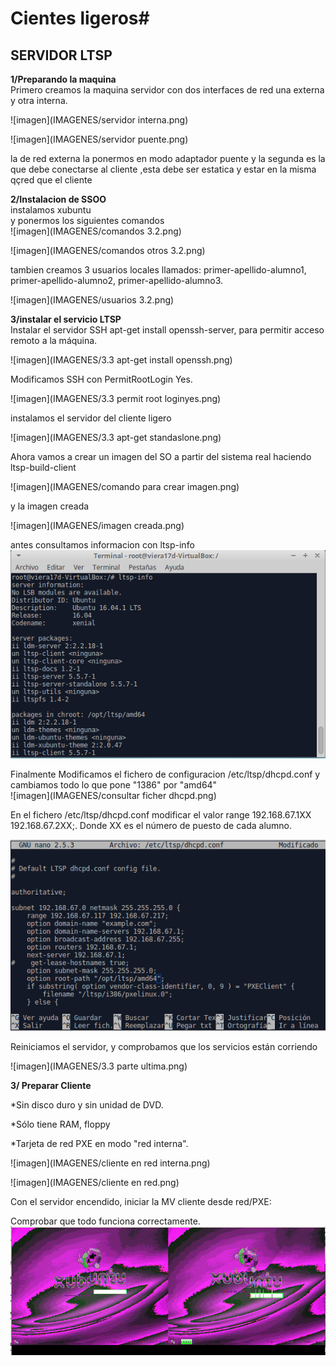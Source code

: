 # Cientes ligeros#

## SERVIDOR LTSP

**1/Preparando la maquina**  
Primero creamos la maquina servidor con dos interfaces de red una externa y otra interna.

![imagen](IMAGENES/servidor interna.png)  

![imagen](IMAGENES/servidor puente.png)

la de red externa la ponermos en modo adaptador puente y la segunda es la que debe conectarse al cliente ,esta debe ser estatica y estar en la misma qçred que el cliente

  **2/Instalacion de SSOO**  
  instalamos xubuntu  
  y ponermos los siguientes comandos  
  ![imagen](IMAGENES/comandos 3.2.png)   

  ![imagen](IMAGENES/comandos otros 3.2.png)

  tambien creamos 3 usuarios locales  llamados: primer-apellido-alumno1, primer-apellido-alumno2, primer-apellido-alumno3.  

  ![imagen](IMAGENES/usuarios 3.2.png)

  **3/instalar el servicio LTSP**  
  Instalar el servidor SSH apt-get install openssh-server, para permitir acceso remoto a la máquina.  

  ![imagen](IMAGENES/3.3 apt-get install openssh.png)

  Modificamos SSH con PermitRootLogin Yes.    

  ![imagen](IMAGENES/3.3 permit root loginyes.png)  

 instalamos el servidor del cliente ligero    

  ![imagen](IMAGENES/3.3 apt-get standaslone.png)    

  Ahora vamos a crear un imagen del SO a partir del sistema real haciendo ltsp-build-client

  ![imagen](IMAGENES/comando para crear imagen.png)     

  y la imagen creada  

  ![imagen](IMAGENES/imagen creada.png)

antes consultamos informacion con ltsp-info  
![imagen](IMAGENES/3.3lstp-info.png)




Finalmente Modificamos el fichero de configuracion /etc/ltsp/dhcpd.conf
y cambiamos todo lo que pone "1386" por "amd64"  
![imagen](IMAGENES/consultar ficher dhcpd.png)

En el fichero /etc/ltsp/dhcpd.conf modificar el valor range 192.168.67.1XX 192.168.67.2XX;. Donde XX es el número de puesto de cada alumno.  

![imagen](IMAGENES/3.3range.png)    

Reiniciamos el servidor, y comprobamos que los servicios están corriendo  

![imagen](IMAGENES/3.3 parte ultima.png)     


**3/ Preparar Cliente**

  *Sin disco duro y sin unidad de DVD.

  *Sólo tiene RAM, floppy


  *Tarjeta de red PXE en modo "red interna".

  ![imagen](IMAGENES/cliente en red interna.png)  

  ![imagen](IMAGENES/cliente en red.png)  

Con el servidor encendido, iniciar la MV cliente desde red/PXE:

  Comprobar que todo funciona correctamente.  
  ![imagen](IMAGENES/cliente.png)  

